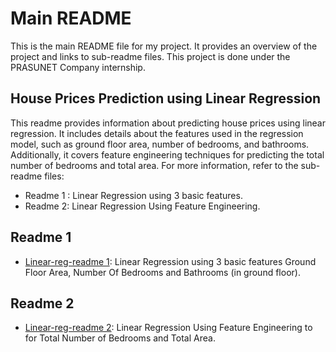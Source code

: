 # Main README

This is the main README file for my project. It provides an overview of the project and links to sub-readme files. This project is done under the PRASUNET Company internship.

## House Prices Prediction using Linear Regression

This readme provides information about predicting house prices using linear regression. It includes details about the features used in the regression model, such as ground floor area, number of bedrooms, and bathrooms. Additionally, it covers feature engineering techniques for predicting the total number of bedrooms and total area. For more information, refer to the sub-readme files:

- Readme 1 : Linear Regression using 3 basic features.
- Readme 2: Linear Regression Using Feature Engineering.

## Readme 1

- [Linear-reg-readme 1](linear_reg/Readme.md): Linear Regression using 3 basic features Ground Floor Area, Number Of Bedrooms and Bathrooms (in ground floor).

## Readme 2

- [Linear-reg-readme 2](linear_reg2/Readme_2.md): Linear Regression Using Feature Engineering to for Total Number of Bedrooms and Total Area.